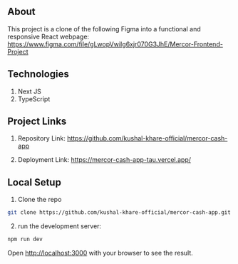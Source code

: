 ## About

This project is a clone of the following Figma into a functional and responsive React webpage: https://www.figma.com/file/gLwopVwiIg6xjr070G3JhE/Mercor-Frontend-Project 


## Technologies

1. Next JS
2. TypeScript


## Project Links

1. Repository Link: https://github.com/kushal-khare-official/mercor-cash-app

2. Deployment Link: https://mercor-cash-app-tau.vercel.app/

## Local Setup

1. Clone the repo

```bash
git clone https://github.com/kushal-khare-official/mercor-cash-app.git
```

2. run the development server:

```bash
npm run dev
```

Open [http://localhost:3000](http://localhost:3000) with your browser to see the result.
